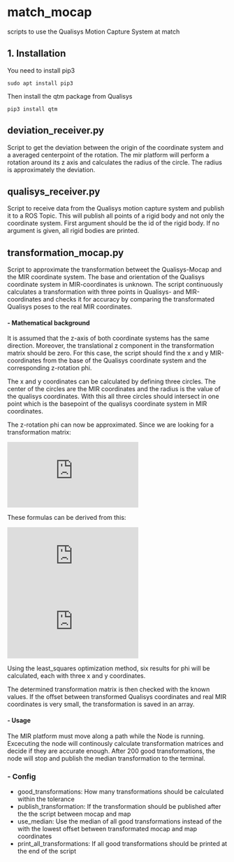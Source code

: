 # match_mocap
scripts to use the Qualisys Motion Capture System at match

## 1. Installation
You need to install pip3
```
sudo apt install pip3
```

Then install the qtm package from Qualisys
```
pip3 install qtm
```

## deviation_receiver.py

Script to get the deviation between the origin of the coordinate system and a averaged centerpoint of the rotation.  The mir platform will perform a rotation around its z axis and calculates the radius of the circle. The radius is  approximately the deviation. 

## qualisys_receiver.py
Script to receive data from the Qualisys motion capture system and publish it to a ROS Topic. This will publish all points of a rigid body and not only the coordinate system. First argument should be the id of the rigid body. If no argument is given, all rigid bodies are printed.

## transformation_mocap.py
Script to approximate the transformation betweet the Qualisys-Mocap and the MIR coordinate system. The base and orientation of the Qualisys coordinate system in MIR-coordinates is unknown. The script continuously calculates a transformation with three points in Qualisys- and MIR-coordinates and checks it for accuracy by comparing the transformated Qualisys poses to the real MIR coordinates.

#### - Mathematical background
It is assumed that the z-axis of both coordinate systems has the same direction. Moreover, the translational z component in the transformation matrix should be zero. For this case, the script should find the x and y MIR-coordinates from the base of the Qualisys coordinate system and the corresponding z-rotation phi. 

The x and y coordinates can be calculated by defining three circles. The center of the circles are the MIR coordinates and the radius is the value of the qualisys coordinates. With this all three circles should intersect in one point which is the basepoint of the qualisys coordinate system in MIR coordinates. 

The z-rotation phi can now be approximated.  Since we are looking for a transformation matrix:

![](https://latex.codecogs.com/png.latex?%5Cdpi%7B100%7D%20%5Cbg_white%20%5Clarge%20%5E%7BQ%7D%20T%20_%7BM%7D%20%5Ccdot%20_%7B%28Q%29%7Dr%20%3D%20_%7B%28M%29%7Dr)

These formulas can be derived from this:

![](https://latex.codecogs.com/png.latex?%5Cdpi%7B100%7D%20%5Cbg_white%20%5Clarge%20_%7B%28M%29%7Dx%3D_%7B%28Q%29%7Dx%5Ccdot%20cos%28%5Cvarphi%20%29%20-%20_%7B%28Q%29%7Dy*sin%28%5Cvarphi%29&plus;_%7B%28M%29%7Dx_%7BQualisys%2Cbase%7D)
![](https://latex.codecogs.com/png.latex?%5Cdpi%7B100%7D%20%5Cbg_white%20%5Clarge%20_%7B%28M%29%7Dy%3D_%7B%28Q%29%7Dx%5Ccdot%20sin%28%5Cvarphi%20%29%20&plus;%20_%7B%28Q%29%7Dy*cos%28%5Cvarphi%29&plus;_%7B%28M%29%7Dy_%7BQualisys%2Cbase%7D)

Using the least_squares optimization method, six results for phi will be calculated, each with three x and y coordinates.

The determined transformation matrix is then checked with the known values. If the offset between transformed Qualisys coordinates and real MIR coordinates is very small, the transformation is saved in an array.

#### - Usage
The MIR platform must move along a path while the Node is running. Excecuting the node will continously calculate transformation matrices and decide if they are accurate enough. After 200 good transformations, the node will stop and publish the median transformation to the terminal.

### - Config
- good_transformations: How many transformations should be calculated within the tolerance
- publish_transformation: If the transformation should be published after the the script between mocap and map
- use_median: Use the median of all good transformations instead of the with the lowest offset between transformated mocap and map coordinates
- print_all_transformations: If all good transformations should be printed at the end of the script